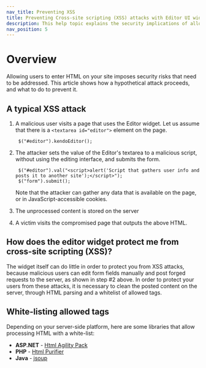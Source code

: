 ```yaml
---
nav_title: Preventing XSS
title: Preventing Cross-site scripting (XSS) attacks with Editor UI widget | Kendo UI Documentation
description: This help topic explains the security implications of allowing HTML editing in your pages and provide guidelines on how to secure them.
nav_position: 5
---
```


# Overview

Allowing users to enter HTML on your site imposes security risks that need to be addressed. This article shows how a hypothetical attack proceeds, and what to do to prevent it.

## A typical XSS attack

1. A malicious user visits a page that uses the Editor widget. Let us assume that there is a `<textarea id="editor">` element on the page.

        $("#editor").kendoEditor();

2. The attacker sets the value of the Editor's textarea to a malicious script, without using the editing interface, and submits the form.

        $("#editor").val("<script>alert('Script that gathers user info and posts it to another site');</script>");
        $("form").submit();

   Note that the attacker can gather any data that is available on the page, or in JavaScript-accessible cookies.

3. The unprocessed content is stored on the server
4. A victim visits the compromised page that outputs the above HTML.

## How does the editor widget protect me from cross-site scripting (XSS)?

The widget itself can do little in order to protect you from XSS attacks, because malicious users can edit form fields manually and post forged requests to the server, as shown in step #2 above.
In order to protect your users from these attacks, it is necessary to clean the posted content on the server, through HTML parsing and a whitelist of allowed tags.

## White-listing allowed tags

Depending on your server-side platform, here are some libraries that allow processing HTML with a white-list:

- **ASP.NET** - [Html Agility Pack](http://htmlagilitypack.codeplex.com/)
- **PHP** - [Html Purifier](http://htmlpurifier.org/)
- **Java** - [jsoup](http://jsoup.org/)
